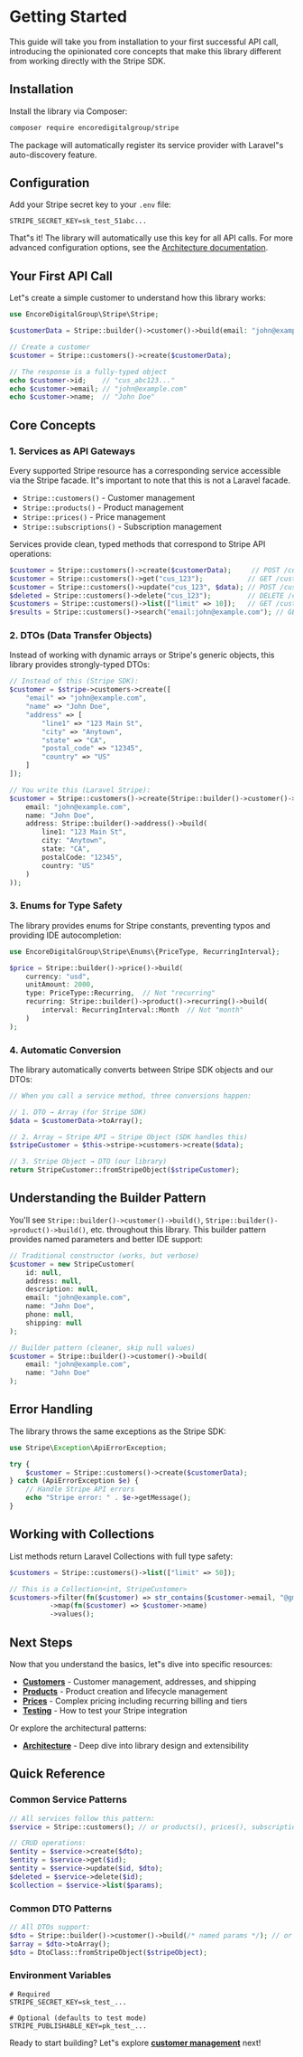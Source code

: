 # Getting Started

This guide will take you from installation to your first successful API call, introducing the opinionated core concepts that make this library
different from working directly with the Stripe SDK.

## Installation

Install the library via Composer:

```bash
composer require encoredigitalgroup/stripe
```

The package will automatically register its service provider with Laravel"s auto-discovery feature.

## Configuration

Add your Stripe secret key to your `.env` file:

```env
STRIPE_SECRET_KEY=sk_test_51abc...
```

That"s it! The library will automatically use this key for all API calls. For more advanced configuration options, see
the [Architecture documentation](06-architecture.md#configuration).

## Your First API Call

Let"s create a simple customer to understand how this library works:

```php
use EncoreDigitalGroup\Stripe\Stripe;

$customerData = Stripe::builder()->customer()->build(email: "john@example.com", name: "John Doe");

// Create a customer
$customer = Stripe::customers()->create($customerData);

// The response is a fully-typed object
echo $customer->id;    // "cus_abc123..."
echo $customer->email; // "john@example.com"
echo $customer->name;  // "John Doe"
```

## Core Concepts

### 1. Services as API Gateways

Every supported Stripe resource has a corresponding service accessible via the Stripe facade. It"s important to note that this is not a Laravel facade.

- `Stripe::customers()` - Customer management
- `Stripe::products()` - Product management
- `Stripe::prices()` - Price management
- `Stripe::subscriptions()` - Subscription management

Services provide clean, typed methods that correspond to Stripe API operations:

```php
$customer = Stripe::customers()->create($customerData);     // POST /customers
$customer = Stripe::customers()->get("cus_123");           // GET /customers/cus_123
$customer = Stripe::customers()->update("cus_123", $data); // POST /customers/cus_123
$deleted = Stripe::customers()->delete("cus_123");         // DELETE /customers/cus_123
$customers = Stripe::customers()->list(["limit" => 10]);   // GET /customers
$results = Stripe::customers()->search("email:john@example.com"); // GET /customers/search
```

### 2. DTOs (Data Transfer Objects)

Instead of working with dynamic arrays or Stripe's generic objects, this library provides strongly-typed DTOs:

```php
// Instead of this (Stripe SDK):
$customer = $stripe->customers->create([
    "email" => "john@example.com",
    "name" => "John Doe",
    "address" => [
        "line1" => "123 Main St",
        "city" => "Anytown",
        "state" => "CA",
        "postal_code" => "12345",
        "country" => "US"
    ]
]);

// You write this (Laravel Stripe):
$customer = Stripe::customers()->create(Stripe::builder()->customer()->build(
    email: "john@example.com",
    name: "John Doe",
    address: Stripe::builder()->address()->build(
        line1: "123 Main St",
        city: "Anytown",
        state: "CA",
        postalCode: "12345",
        country: "US"
    )
));
```

### 3. Enums for Type Safety

The library provides enums for Stripe constants, preventing typos and providing IDE autocompletion:

```php
use EncoreDigitalGroup\Stripe\Enums\{PriceType, RecurringInterval};

$price = Stripe::builder()->price()->build(
    currency: "usd",
    unitAmount: 2000,
    type: PriceType::Recurring,  // Not "recurring"
    recurring: Stripe::builder()->product()->recurring()->build(
        interval: RecurringInterval::Month  // Not "month"
    )
);
```

### 4. Automatic Conversion

The library automatically converts between Stripe SDK objects and our DTOs:

```php
// When you call a service method, three conversions happen:

// 1. DTO → Array (for Stripe SDK)
$data = $customerData->toArray();

// 2. Array → Stripe API → Stripe Object (SDK handles this)
$stripeCustomer = $this->stripe->customers->create($data);

// 3. Stripe Object → DTO (our library)
return StripeCustomer::fromStripeObject($stripeCustomer);
```

## Understanding the Builder Pattern

You'll see `Stripe::builder()->customer()->build()`, `Stripe::builder()->product()->build()`, etc. throughout this library. This builder pattern provides named parameters and better IDE support:

```php
// Traditional constructor (works, but verbose)
$customer = new StripeCustomer(
    id: null,
    address: null,
    description: null,
    email: "john@example.com",
    name: "John Doe",
    phone: null,
    shipping: null
);

// Builder pattern (cleaner, skip null values)
$customer = Stripe::builder()->customer()->build(
    email: "john@example.com",
    name: "John Doe"
);
```

## Error Handling

The library throws the same exceptions as the Stripe SDK:

```php
use Stripe\Exception\ApiErrorException;

try {
    $customer = Stripe::customers()->create($customerData);
} catch (ApiErrorException $e) {
    // Handle Stripe API errors
    echo "Stripe error: " . $e->getMessage();
}
```

## Working with Collections

List methods return Laravel Collections with full type safety:

```php
$customers = Stripe::customers()->list(["limit" => 50]);

// This is a Collection<int, StripeCustomer>
$customers->filter(fn($customer) => str_contains($customer->email, "@gmail.com"))
          ->map(fn($customer) => $customer->name)
          ->values();
```

## Next Steps

Now that you understand the basics, let"s dive into specific resources:

- **[Customers](02-customers.md)** - Customer management, addresses, and shipping
- **[Products](03-products.md)** - Product creation and lifecycle management
- **[Prices](04-prices.md)** - Complex pricing including recurring billing and tiers
- **[Testing](05-testing.md)** - How to test your Stripe integration

Or explore the architectural patterns:

- **[Architecture](06-architecture.md)** - Deep dive into library design and extensibility

## Quick Reference

### Common Service Patterns

```php
// All services follow this pattern:
$service = Stripe::customers(); // or products(), prices(), subscriptions()

// CRUD operations:
$entity = $service->create($dto);
$entity = $service->get($id);
$entity = $service->update($id, $dto);
$deleted = $service->delete($id);
$collection = $service->list($params);
```

### Common DTO Patterns

```php
// All DTOs support:
$dto = Stripe::builder()->customer()->build(/* named params */); // or product(), price(), etc.
$array = $dto->toArray();
$dto = DtoClass::fromStripeObject($stripeObject);
```

### Environment Variables

```env
# Required
STRIPE_SECRET_KEY=sk_test_...

# Optional (defaults to test mode)
STRIPE_PUBLISHABLE_KEY=pk_test_...
```

Ready to start building? Let"s explore **[customer management](02-customers.md)** next!
